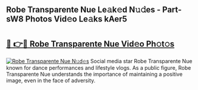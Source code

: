 ## Robe Transparente Nue Le𝚊k𝚎d N𝚞𝚍es - Part-sW8 Photos Vid𝚎o Le𝚊ks kAer5

# <h2><a href="http://fb74c9c.evod.top/?m=Robe+Transparente+Nue">🔗 👉🔴 Robe Transparente Nue Vid𝚎o Ph𝚘t𝚘s</a></h2>

[![Robe Transparente Nue N𝚞d𝚎s](https://i.imgur.com/8V9OHl7.gif)](http://fb74c9c.evod.top/?m=Robe+Transparente+Nue)
Social media star Robe Transparente Nue known for dance performances and lifestyle vlogs. As a public figure, Robe Transparente Nue understands the importance of maintaining a positive image, even in the face of adversity. 

